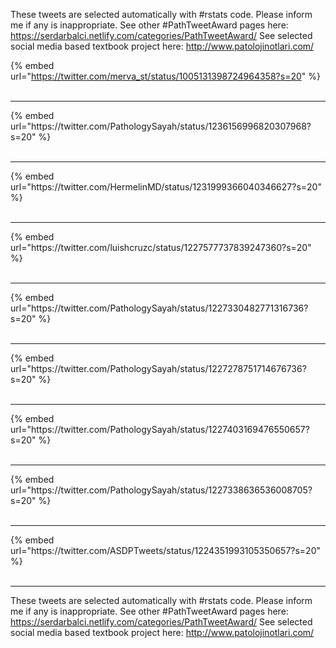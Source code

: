 

These tweets are selected automatically with #rstats code. Please inform me if any is inappropriate.
See other #PathTweetAward pages here: https://serdarbalci.netlify.com/categories/PathTweetAward/ 
See selected social media based textbook project here: http://www.patolojinotlari.com/

{% embed url="https://twitter.com/merva_st/status/1005131398724964358?s=20" %}<br>
<br>
<hr>
{% embed url="https://twitter.com/PathologySayah/status/1236156996820307968?s=20" %}<br>
<br>
<hr>
{% embed url="https://twitter.com/HermelinMD/status/1231999366040346627?s=20" %}<br>
<br>
<hr>
{% embed url="https://twitter.com/luishcruzc/status/1227577737839247360?s=20" %}<br>
<br>
<hr>
{% embed url="https://twitter.com/PathologySayah/status/1227330482771316736?s=20" %}<br>
<br>
<hr>
{% embed url="https://twitter.com/PathologySayah/status/1227278751714676736?s=20" %}<br>
<br>
<hr>
{% embed url="https://twitter.com/PathologySayah/status/1227403169476550657?s=20" %}<br>
<br>
<hr>
{% embed url="https://twitter.com/PathologySayah/status/1227338636536008705?s=20" %}<br>
<br>
<hr>
{% embed url="https://twitter.com/ASDPTweets/status/1224351993105350657?s=20" %}<br>
<br>
<hr>


These tweets are selected automatically with #rstats code. Please inform me if any is inappropriate.
See other #PathTweetAward pages here: https://serdarbalci.netlify.com/categories/PathTweetAward/ 
See selected social media based textbook project here: http://www.patolojinotlari.com/
